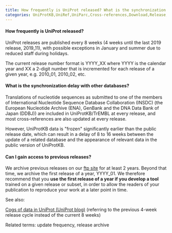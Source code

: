 ```yaml
---
title: How frequently is UniProt released? What is the synchronization delay with other databases? Can I gain access to previous releases?
categories: UniProtKB,UniRef,UniParc,Cross-references,Download,Release,faq
---
```


#### How frequently is UniProt released?

UniProt releases are published every 8 weeks (4 weeks until the last 2019 release, 2019\_11), with possible exceptions in January and summer due to reduced staff during holidays.

The current release number format is YYYY\_XX where YYYY is the calendar year and XX a 2-digit number that is incremented for each release of a given year, e.g. 2010\_01, 2010\_02, etc.

#### What is the synchronization delay with other databases?

Translations of nucleotide sequences as submitted to one of the members of International Nucleotide Sequence Database Collaboration (INSDC) (the European Nucleotide Archive (ENA), GenBank and the DNA Data Bank of Japan (DDBJ)) are included in UniProtKB/TrEMBL at every release, and most cross-references are also updated at every release.

However, UniProtKB data is "frozen" significantly earlier than the public release date, which can result in a delay of 8 to 16 weeks between the update of a related database and the appearance of relevant data in the public version of UniProtKB.

#### Can I gain access to previous releases?

We archive previous releases on our [ftp site](ftp://ftp.uniprot.org/pub/databases/uniprot/previous%5Freleases) for at least 2 years. Beyond that time, we archive the first release of a year, YYYY\_01. We therefore recommend that you **use the first release of a year if you develop a tool** trained on a given release or subset, in order to allow the readers of your publication to reproduce your work at a later point in time.

See also:

[Cogs of data in UniProt (UniProt blog)](https://insideuniprot.blogspot.com/2018/08/) (referring to the previous 4-week release cycle instead of the current 8 weeks)

Related terms: update frequency, release archive